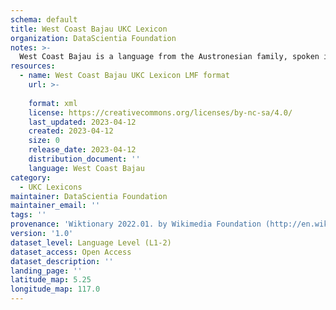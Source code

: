 ```yaml
---
schema: default
title: West Coast Bajau UKC Lexicon
organization: DataScientia Foundation
notes: >-
  West Coast Bajau is a language from the Austronesian family, spoken in Oceania. The UKC Lexicon of West Coast Bajau is represented as a lexico-semantic network. It consists of words, word senses, synsets, as well as sense-level and synset-level relationships.
resources:
  - name: West Coast Bajau UKC Lexicon LMF format
    url: >-
      
    format: xml
    license: https://creativecommons.org/licenses/by-nc-sa/4.0/
    last_updated: 2023-04-12
    created: 2023-04-12
    size: 0
    release_date: 2023-04-12
    distribution_document: ''
    language: West Coast Bajau
category:
  - UKC Lexicons
maintainer: DataScientia Foundation
maintainer_email: ''
tags: ''
provenance: 'Wiktionary 2022.01. by Wikimedia Foundation (http://en.wiktionary.org); CogNet 2.1 by Khuyagbaatar Batsuren, National University of Mongolia (http://cognet.ukc.disi.unitn.it); Princeton WordNet 2.1 by Princeton University (https://wordnet.princeton.edu)'
version: '1.0'
dataset_level: Language Level (L1-2)
dataset_access: Open Access
dataset_description: ''
landing_page: ''
latitude_map: 5.25
longitude_map: 117.0
---
```

